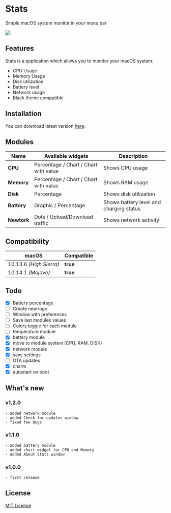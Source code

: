 # Stats
Simple macOS system monitor in your menu bar

[<img src="https://serhiy.s3.eu-central-1.amazonaws.com/Github_repo/stats/widgets%3Fv1.1.0.1.png">](https://github.com/exelban/stats/releases)

## Features
Stats is a application which allows you to monitor your macOS system.  

 - CPU Usage
 - Memory Usage
 - Disk utilization
 - Battery level
 - Network usage
 - Black theme compatible

## Installation
You can download latest version [here](https://github.com/exelban/stats/releases).

## Modules

| Name | Available widgets | Description |
| --- | --- | --- |
| **CPU** | Percentage / Chart / Chart with value | Shows CPU usage |
| **Memory** | Percentage / Chart / Chart with value | Shows RAM usage |
| **Disk** | Percentage | Shows disk utilization |
| **Battery** | Graphic / Percentage | Shows battery level and charging status |
| **Newtork** | Dots / Upload/Download traffic | Shows network activity |

## Compatibility
| macOS | Compatible |
| --- | --- |
| 10.13.6 *(High Sierra)* | **true** |
| 10.14.1 *(Mojave)* | **true** |

## Todo
 - [X] Battery percentage
 - [ ] Create new logo
 - [ ] Window with preferences
 - [ ] Save last modules values
 - [ ] Colors toggle for each module
 - [ ] temperature module
 - [X] battery module
 - [X] move to module system (CPU, RAM, DISK)
 - [X] network module
 - [X] save settings
 - [ ] OTA updates
 - [X] charts
 - [X] autostart on boot

## What's new

### v1.2.0
    - added network module
    - added Check for updates window
    - fixed few bugs

### v1.1.0
    - added battery module
    - added chart widget for CPU and Memory
    - added About Stats window

### v1.0.0
    - first release

## License
[MIT License](https://github.com/exelban/stats/blob/master/LICENSE)
